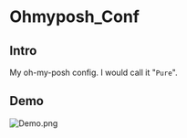 # Ohmyposh_Conf
## Intro
My oh-my-posh config. I would call it "`Pure`". 
## Demo
![Demo.png](/assets/img/Demo.png "Demo")

